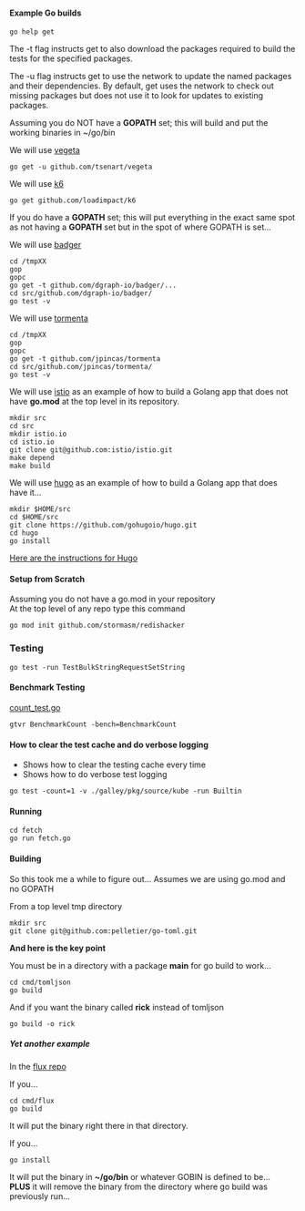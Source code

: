 
#### Example Go builds

```
go help get
```

The -t flag instructs get to also download the packages required to build
the tests for the specified packages.

The -u flag instructs get to use the network to update the named packages
and their dependencies. By default, get uses the network to check out
missing packages but does not use it to look for updates to existing packages.

Assuming you do NOT have a **GOPATH** set; this will build and put
the working binaries in ~/go/bin

We will use
[vegeta](https://github.com/tsenart/vegeta)
```
go get -u github.com/tsenart/vegeta
```

We will use
[k6](https://github.com/loadimpact/k6)
```
go get github.com/loadimpact/k6
```

If you do have a **GOPATH** set; this will put everything
in the exact same spot as not having a **GOPATH** set but
in the spot of where GOPATH is set...

We will use
[badger](https://github.com/dgraph-io/badger#installing)

```
cd /tmpXX
gop
gopc
go get -t github.com/dgraph-io/badger/...
cd src/github.com/dgraph-io/badger/
go test -v
```

We will use
[tormenta](https://github.com/jpincas/tormenta)

```
cd /tmpXX
gop
gopc
go get -t github.com/jpincas/tormenta
cd src/github.com/jpincas/tormenta/
go test -v
```

We will use
[istio](https://github.com/istio/istio) as an example
of how to build a Golang app that does not have **go.mod**
at the top level in its repository.

```
mkdir src
cd src
mkdir istio.io
cd istio.io
git clone git@github.com:istio/istio.git
make depend
make build
```

We will use
[hugo](https://github.com/gohugoio/hugo) as an example
of how to build a Golang app that does have it...

```
mkdir $HOME/src
cd $HOME/src
git clone https://github.com/gohugoio/hugo.git
cd hugo
go install
```

[Here are the instructions for Hugo](https://github.com/gohugoio/hugo#fetch-from-github)

#### Setup from Scratch

Assuming you do not have a go.mod in your repository  
At the top level of any repo type this command

```
go mod init github.com/stormasm/redishacker
```

### Testing

```
go test -run TestBulkStringRequestSetString
```

#### Benchmark Testing

[count_test.go](https://github.com/influxdata/flux/blob/master/stdlib/universe/count_test.go)

```
gtvr BenchmarkCount -bench=BenchmarkCount
```

#### How to clear the test cache and do verbose logging

* Shows how to clear the testing cache every time
* Shows how to do verbose test logging

```
go test -count=1 -v ./galley/pkg/source/kube -run Builtin
```

#### Running

```
cd fetch
go run fetch.go
```

#### Building

So this took me a while to figure out...
Assumes we are using go.mod and no GOPATH

From a top level tmp directory

```
mkdir src   
git clone git@github.com:pelletier/go-toml.git
```

**And here is the key point**

You must be in a directory with a package **main** for go build to work...

```
cd cmd/tomljson
go build
```

And if you want the binary called **rick** instead of tomljson

```
go build -o rick
```

##### Yet another example

In the [flux repo](https://github.com/influxdata/flux)

If you...

```
cd cmd/flux
go build
```

It will put the binary right there in that directory.

If you...

```
go install
```

It will put the binary in **~/go/bin** or whatever GOBIN is defined to be...   
**PLUS** it will remove the binary from the directory where go build was previously run...
